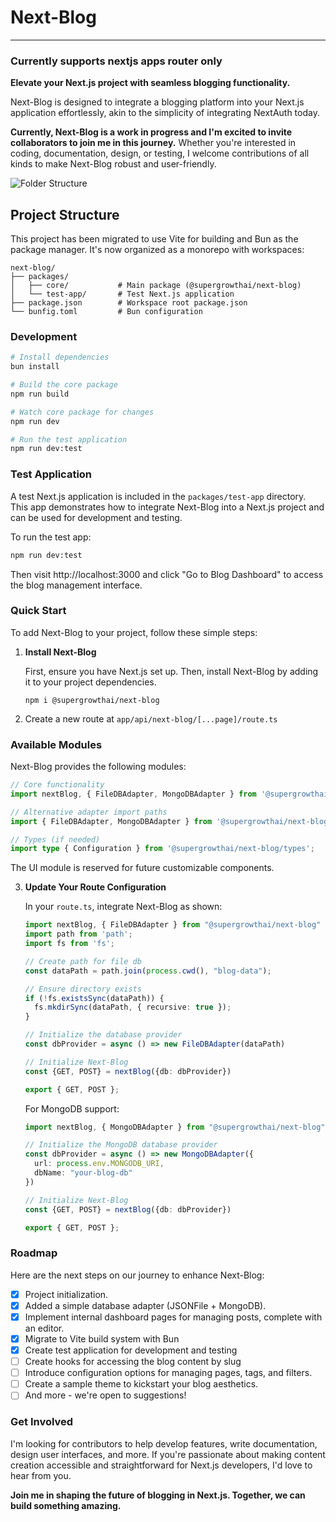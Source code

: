 # Next-Blog

****

### Currently supports nextjs apps router only

**Elevate your Next.js project with seamless blogging functionality.**

Next-Blog is designed to integrate a blogging platform into your Next.js application effortlessly, akin to the
simplicity of integrating NextAuth today.

**Currently, Next-Blog is a work in progress and I'm excited to invite collaborators to join me in this journey.**
Whether you're interested in coding, documentation, design, or testing, I welcome contributions of all kinds to make
Next-Blog robust and user-friendly.

![Folder Structure](https://github.com/captadexp/next-blog/blob/main/images/apps-router-folder-structure.png?raw=true)

## Project Structure

This project has been migrated to use Vite for building and Bun as the package manager. It's now organized as a monorepo with workspaces:

```
next-blog/
├── packages/
│   ├── core/           # Main package (@supergrowthai/next-blog)
│   └── test-app/       # Test Next.js application
├── package.json        # Workspace root package.json
└── bunfig.toml         # Bun configuration
```

### Development

```bash
# Install dependencies
bun install

# Build the core package
npm run build

# Watch core package for changes
npm run dev

# Run the test application
npm run dev:test
```

### Test Application

A test Next.js application is included in the `packages/test-app` directory. This app demonstrates how to integrate Next-Blog into a Next.js project and can be used for development and testing.

To run the test app:

```bash
npm run dev:test
```

Then visit http://localhost:3000 and click "Go to Blog Dashboard" to access the blog management interface.

### Quick Start

To add Next-Blog to your project, follow these simple steps:

1. **Install Next-Blog**

   First, ensure you have Next.js set up.
   Then, install Next-Blog by adding it to your project dependencies.
   ```shell
   npm i @supergrowthai/next-blog
   ```

2. Create a new route at `app/api/next-blog/[...page]/route.ts`

### Available Modules

Next-Blog provides the following modules:

```typescript
// Core functionality
import nextBlog, { FileDBAdapter, MongoDBAdapter } from '@supergrowthai/next-blog';

// Alternative adapter import paths
import { FileDBAdapter, MongoDBAdapter } from '@supergrowthai/next-blog/adapters';

// Types (if needed)
import type { Configuration } from '@supergrowthai/next-blog/types';
```

The UI module is reserved for future customizable components.

3. **Update Your Route Configuration**

   In your `route.ts`, integrate Next-Blog as shown:

   ```typescript
   import nextBlog, { FileDBAdapter } from "@supergrowthai/next-blog"
   import path from 'path';
   import fs from 'fs';

   // Create path for file db
   const dataPath = path.join(process.cwd(), "blog-data");
   
   // Ensure directory exists
   if (!fs.existsSync(dataPath)) {
     fs.mkdirSync(dataPath, { recursive: true });
   }
   
   // Initialize the database provider
   const dbProvider = async () => new FileDBAdapter(dataPath)
   
   // Initialize Next-Blog
   const {GET, POST} = nextBlog({db: dbProvider})

   export { GET, POST };
   ```

   For MongoDB support:
   
   ```typescript
   import nextBlog, { MongoDBAdapter } from "@supergrowthai/next-blog"
   
   // Initialize the MongoDB database provider
   const dbProvider = async () => new MongoDBAdapter({
     url: process.env.MONGODB_URI,
     dbName: "your-blog-db"
   })
   
   // Initialize Next-Blog
   const {GET, POST} = nextBlog({db: dbProvider})

   export { GET, POST };
   ```

### Roadmap

Here are the next steps on our journey to enhance Next-Blog:

- [x] Project initialization.
- [x] Added a simple database adapter (JSONFile + MongoDB).
- [x] Implement internal dashboard pages for managing posts, complete with an editor.
- [x] Migrate to Vite build system with Bun
- [x] Create test application for development and testing
- [ ] Create hooks for accessing the blog content by slug
- [ ] Introduce configuration options for managing pages, tags, and filters.
- [ ] Create a sample theme to kickstart your blog aesthetics.
- [ ] And more - we're open to suggestions!

### Get Involved

I'm looking for contributors to help develop features, write documentation, design user interfaces, and more. If
you're passionate about making content creation accessible and straightforward for Next.js developers, I'd love to hear
from you.

**Join me in shaping the future of blogging in Next.js. Together, we can build something amazing.**